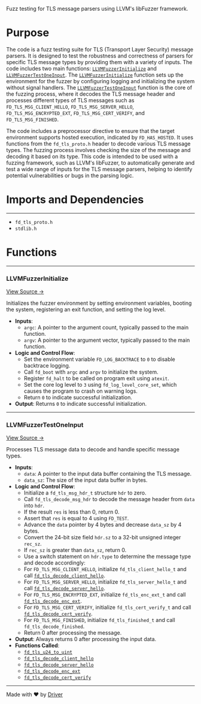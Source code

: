 <!--------------------------------------------------------------------------------->
<!-- IMPORTANT: This file is auto-generated by Driver (https://driver.ai). -------->
<!-- Manual edits may be overwritten on future commits. --------------------------->
<!--------------------------------------------------------------------------------->

Fuzz testing for TLS message parsers using LLVM's libFuzzer framework.

# Purpose
The code is a fuzz testing suite for TLS (Transport Layer Security) message parsers. It is designed to test the robustness and correctness of parsers for specific TLS message types by providing them with a variety of inputs. The code includes two main functions: [`LLVMFuzzerInitialize`](<#llvmfuzzerinitialize>) and [`LLVMFuzzerTestOneInput`](<#llvmfuzzertestoneinput>). The [`LLVMFuzzerInitialize`](<#llvmfuzzerinitialize>) function sets up the environment for the fuzzer by configuring logging and initializing the system without signal handlers. The [`LLVMFuzzerTestOneInput`](<#llvmfuzzertestoneinput>) function is the core of the fuzzing process, where it decodes the TLS message header and processes different types of TLS messages such as `FD_TLS_MSG_CLIENT_HELLO`, `FD_TLS_MSG_SERVER_HELLO`, `FD_TLS_MSG_ENCRYPTED_EXT`, `FD_TLS_MSG_CERT_VERIFY`, and `FD_TLS_MSG_FINISHED`.

The code includes a preprocessor directive to ensure that the target environment supports hosted execution, indicated by `FD_HAS_HOSTED`. It uses functions from the `fd_tls_proto.h` header to decode various TLS message types. The fuzzing process involves checking the size of the message and decoding it based on its type. This code is intended to be used with a fuzzing framework, such as LLVM's libFuzzer, to automatically generate and test a wide range of inputs for the TLS message parsers, helping to identify potential vulnerabilities or bugs in the parsing logic.
# Imports and Dependencies

---
- `fd_tls_proto.h`
- `stdlib.h`


# Functions

---
### LLVMFuzzerInitialize<!-- {{#callable:LLVMFuzzerInitialize}} -->
[View Source →](<../../../../../src/waltz/tls/fuzz_tls_msg_parser.c#L12>)

Initializes the fuzzer environment by setting environment variables, booting the system, registering an exit function, and setting the log level.
- **Inputs**:
    - `argc`: A pointer to the argument count, typically passed to the main function.
    - `argv`: A pointer to the argument vector, typically passed to the main function.
- **Logic and Control Flow**:
    - Set the environment variable `FD_LOG_BACKTRACE` to `0` to disable backtrace logging.
    - Call `fd_boot` with `argc` and `argv` to initialize the system.
    - Register `fd_halt` to be called on program exit using `atexit`.
    - Set the core log level to `3` using `fd_log_level_core_set`, which causes the program to crash on warning logs.
    - Return `0` to indicate successful initialization.
- **Output**: Returns `0` to indicate successful initialization.


---
### LLVMFuzzerTestOneInput<!-- {{#callable:LLVMFuzzerTestOneInput}} -->
[View Source →](<../../../../../src/waltz/tls/fuzz_tls_msg_parser.c#L23>)

Processes TLS message data to decode and handle specific message types.
- **Inputs**:
    - `data`: A pointer to the input data buffer containing the TLS message.
    - `data_sz`: The size of the input data buffer in bytes.
- **Logic and Control Flow**:
    - Initialize a `fd_tls_msg_hdr_t` structure `hdr` to zero.
    - Call `fd_tls_decode_msg_hdr` to decode the message header from `data` into `hdr`.
    - If the result `res` is less than 0, return 0.
    - Assert that `res` is equal to 4 using `FD_TEST`.
    - Advance the `data` pointer by 4 bytes and decrease `data_sz` by 4 bytes.
    - Convert the 24-bit size field `hdr.sz` to a 32-bit unsigned integer `rec_sz`.
    - If `rec_sz` is greater than `data_sz`, return 0.
    - Use a switch statement on `hdr.type` to determine the message type and decode accordingly:
    - For `FD_TLS_MSG_CLIENT_HELLO`, initialize `fd_tls_client_hello_t` and call [`fd_tls_decode_client_hello`](<fd_tls_proto.c.md#fd_tls_decode_client_hello>).
    - For `FD_TLS_MSG_SERVER_HELLO`, initialize `fd_tls_server_hello_t` and call [`fd_tls_decode_server_hello`](<fd_tls_proto.c.md#fd_tls_decode_server_hello>).
    - For `FD_TLS_MSG_ENCRYPTED_EXT`, initialize `fd_tls_enc_ext_t` and call [`fd_tls_decode_enc_ext`](<fd_tls_proto.c.md#fd_tls_decode_enc_ext>).
    - For `FD_TLS_MSG_CERT_VERIFY`, initialize `fd_tls_cert_verify_t` and call [`fd_tls_decode_cert_verify`](<fd_tls_proto.c.md#fd_tls_decode_cert_verify>).
    - For `FD_TLS_MSG_FINISHED`, initialize `fd_tls_finished_t` and call `fd_tls_decode_finished`.
    - Return 0 after processing the message.
- **Output**: Always returns 0 after processing the input data.
- **Functions Called**:
    - [`fd_tls_u24_to_uint`](<fd_tls_proto.h.md#fd_tls_u24_to_uint>)
    - [`fd_tls_decode_client_hello`](<fd_tls_proto.c.md#fd_tls_decode_client_hello>)
    - [`fd_tls_decode_server_hello`](<fd_tls_proto.c.md#fd_tls_decode_server_hello>)
    - [`fd_tls_decode_enc_ext`](<fd_tls_proto.c.md#fd_tls_decode_enc_ext>)
    - [`fd_tls_decode_cert_verify`](<fd_tls_proto.c.md#fd_tls_decode_cert_verify>)



---
Made with ❤️ by [Driver](https://www.driver.ai/)